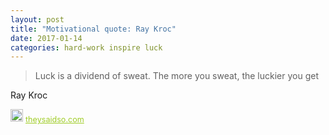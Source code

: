 ```yaml
---
layout: post
title: "Motivational quote: Ray Kroc"
date: 2017-01-14
categories: hard-work inspire luck
---
```

> Luck is a dividend of sweat. The more you sweat, the luckier you get

Ray Kroc

<span style="z-index:50;font-size:0.9em;"><img src="https://theysaidso.com/branding/theysaidso.png" height="20" width="20" alt="theysaidso.com"/><a href="https://theysaidso.com" title="Powered by quotes from theysaidso.com" style="color: #9fcc25; margin-left: 4px; vertical-align: middle;">theysaidso.com</a></span>
